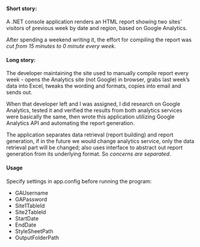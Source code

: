 #### Short story: 
A .NET console application renders an HTML report showing two sites' visitors of previous week by date and region, based on Google Analytics. 

After spending a weekend writing it, the effort for compiling the report was *cut from 15 minutes to 0 minute every week*. 

#### Long story:
The developer maintaining the site used to manually compile report every week - opens the Analytics site (not Google) in browser, grabs last week’s data into Excel, tweaks the wording and formats, copies into email and sends out.   

When that developer left and I was assigned, I did research on Google Analytics, tested it and verified the results from both analytics services were basically the same, then wrote this application utilizing Google Analytics API and automating the report generation.   

The application separates data retrieval (report building) and report generation, if in the future we would change analytics service, only the data retrieval part will be changed; also uses interface to abstract out report generation from its underlying format. So *concerns are separated*.     

#### Usage
Specify settings in app.config before running the program:

- GAUsername
- GAPassword
- Site1TableId
- Site2TableId
- StartDate
- EndDate
- StyleSheetPath
- OutputFolderPath